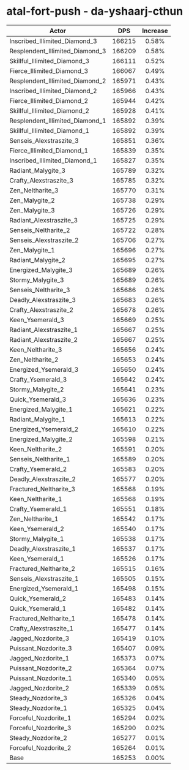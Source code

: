 # atal-fort-push - da-yshaarj-cthun
| Actor | DPS | Increase |
|---|:---:|:---:|
|Inscribed_Illimited_Diamond_3|166215|0.58%|
|Resplendent_Illimited_Diamond_3|166209|0.58%|
|Skillful_Illimited_Diamond_3|166111|0.52%|
|Fierce_Illimited_Diamond_3|166067|0.49%|
|Resplendent_Illimited_Diamond_2|165971|0.43%|
|Inscribed_Illimited_Diamond_2|165966|0.43%|
|Fierce_Illimited_Diamond_2|165944|0.42%|
|Skillful_Illimited_Diamond_2|165928|0.41%|
|Resplendent_Illimited_Diamond_1|165892|0.39%|
|Skillful_Illimited_Diamond_1|165892|0.39%|
|Senseis_Alexstraszite_3|165851|0.36%|
|Fierce_Illimited_Diamond_1|165839|0.35%|
|Inscribed_Illimited_Diamond_1|165827|0.35%|
|Radiant_Malygite_3|165789|0.32%|
|Crafty_Alexstraszite_3|165785|0.32%|
|Zen_Neltharite_3|165770|0.31%|
|Zen_Malygite_2|165738|0.29%|
|Zen_Malygite_3|165726|0.29%|
|Radiant_Alexstraszite_3|165725|0.29%|
|Senseis_Neltharite_2|165722|0.28%|
|Senseis_Alexstraszite_2|165706|0.27%|
|Zen_Malygite_1|165696|0.27%|
|Radiant_Malygite_2|165695|0.27%|
|Energized_Malygite_3|165689|0.26%|
|Stormy_Malygite_3|165689|0.26%|
|Senseis_Neltharite_3|165686|0.26%|
|Deadly_Alexstraszite_3|165683|0.26%|
|Crafty_Alexstraszite_2|165678|0.26%|
|Keen_Ysemerald_3|165669|0.25%|
|Radiant_Alexstraszite_1|165667|0.25%|
|Radiant_Alexstraszite_2|165667|0.25%|
|Keen_Neltharite_3|165656|0.24%|
|Zen_Neltharite_2|165653|0.24%|
|Energized_Ysemerald_3|165650|0.24%|
|Crafty_Ysemerald_3|165642|0.24%|
|Stormy_Malygite_2|165641|0.23%|
|Quick_Ysemerald_3|165636|0.23%|
|Energized_Malygite_1|165621|0.22%|
|Radiant_Malygite_1|165613|0.22%|
|Energized_Ysemerald_2|165610|0.22%|
|Energized_Malygite_2|165598|0.21%|
|Keen_Neltharite_2|165591|0.20%|
|Senseis_Neltharite_1|165589|0.20%|
|Crafty_Ysemerald_2|165583|0.20%|
|Deadly_Alexstraszite_2|165577|0.20%|
|Fractured_Neltharite_3|165568|0.19%|
|Keen_Neltharite_1|165568|0.19%|
|Crafty_Ysemerald_1|165551|0.18%|
|Zen_Neltharite_1|165542|0.17%|
|Keen_Ysemerald_2|165540|0.17%|
|Stormy_Malygite_1|165538|0.17%|
|Deadly_Alexstraszite_1|165537|0.17%|
|Keen_Ysemerald_1|165526|0.17%|
|Fractured_Neltharite_2|165515|0.16%|
|Senseis_Alexstraszite_1|165505|0.15%|
|Energized_Ysemerald_1|165498|0.15%|
|Quick_Ysemerald_2|165483|0.14%|
|Quick_Ysemerald_1|165482|0.14%|
|Fractured_Neltharite_1|165478|0.14%|
|Crafty_Alexstraszite_1|165477|0.14%|
|Jagged_Nozdorite_3|165419|0.10%|
|Puissant_Nozdorite_3|165407|0.09%|
|Jagged_Nozdorite_1|165373|0.07%|
|Puissant_Nozdorite_2|165364|0.07%|
|Puissant_Nozdorite_1|165340|0.05%|
|Jagged_Nozdorite_2|165339|0.05%|
|Steady_Nozdorite_3|165326|0.04%|
|Steady_Nozdorite_1|165325|0.04%|
|Forceful_Nozdorite_1|165294|0.02%|
|Forceful_Nozdorite_3|165290|0.02%|
|Steady_Nozdorite_2|165277|0.01%|
|Forceful_Nozdorite_2|165264|0.01%|
|Base|165253|0.00%|
